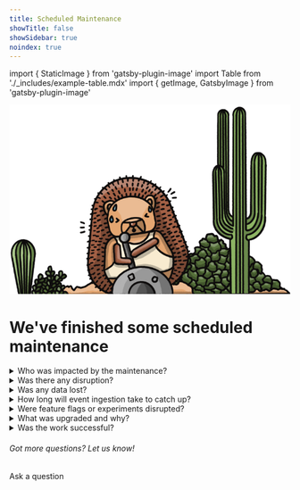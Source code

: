 ```yaml
---
title: Scheduled Maintenance
showTitle: false
showSidebar: true
noindex: true
---
```


import { StaticImage } from 'gatsby-plugin-image'
import Table from './_includes/example-table.mdx'
import { getImage, GatsbyImage } from 'gatsby-plugin-image'

![Builder Hog](./images/service-message/worker-hog.png)
<br />

<h1 className="text-center px-2 pt-4 pb-2 md:px-8 text-3xl md:text-5xl xl:text-6xl relative z-20" style={{ marginTop: "-2rem", marginBottom: "-.5rem" }}>We've <span className="text-red">finished</span> some scheduled maintenance</h1>

<Hero
    subtitle="Apologies for any disruption. Event ingestion is catching back up."
/>

<details> 
  <summary>Who was impacted by the maintenance?</summary>
  <br />
The maintenance only impacted users on our US cloud, who access PostHog via app.posthog.com. We notified these users about this work last week, by email. Self-hosted and EU cloud users were not impacted and will have enjoyed normal service.
</details>

<details> 
  <summary>Was there any disruption?</summary>
  <br />
We ensured there was minimal disruption for PostHog users. Ingestion was briefly paused while the work was done, and events were stored to be processed once it was complete. There may have been some unusual behaviour within insights while the maintenance was underway, and feature flag persistence did not function for new incoming users only. All other feature flags and experiments continued to function as expected. We notified all impacted users by email the week previous to starting this maintenance, to give them time to prepare and scheduled the work to ensure minimal impact to users.
</details>

<details>
  <summary>Was any data lost?</summary>
No. No events or data was lost, as we paused event ingestion for the duration of the work and stored data to be processed once the work was complete. We're now ingesting all events from the  maintenance period. It may take a few hours for PostHog to completely recover from this ingestion lag. 
</details>

<details> 
  <summary>How long will event ingestion take to catch up?</summary>
  <br />
In order to ensure no data was lost, we stored all events that occurred during the maintenance period so that they could be ingested once the work was complete. We're now processing those events. It may take a few hours for PostHog to catch up, and once the system is back to normal we'll remove the in-app notification. 
</details>

<details> 
  <summary>Were feature flags or experiments disrupted?</summary>
  <br />
Persistent feature flags did not persist for new incoming users for the duration of the maintenance, but continued working as expected for existing users. Feature flags and experiments were otherwise unaffected and continued to function as normal. Now that the work is complete, feature flag persistence is now back to normal.</details>

<details> 
  <summary> What was upgraded and why? </summary>
  <br />
We migrated our Postgres database from Heroku, to Amazon services. This was essential work to make sure PostHog remains scalable and will unlock improved performance for users on our US cloud.
</details>

<details> 
  <summary> Was the work successful? </summary>
  <br />
Yes. The maintenance took a little over the two hour period we anticipated, but was otherwise entirely successful. We'd like to thank the Infrastructure Team for their hard work with this migration. Thanks, team!
</details>

<div className="centered py-5">
<h6>Got more questions? Let us know!</h6>
<CallToAction type="primary" width="84" to="/questions">
    Ask a question
</CallToAction>
</div>
